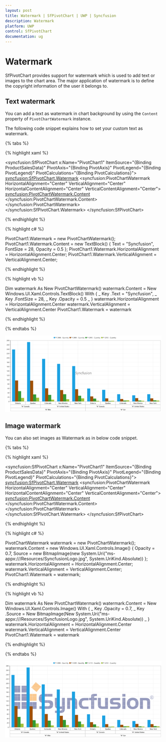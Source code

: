 ```yaml
---
layout: post
title: Watermark | SfPivotChart | UWP | Syncfusion
description: Watermark
platform: UWP
control: SfPivotChart
documentation: ug
---
```


# Watermark

SfPivotChart provides support for watermark which is used to add text or images to the chart area. The major application of watermark is to define the copyright information of the user it belongs to.

## Text watermark

You can add a text as watermark in chart background by using the `Content` property of `PivotChartWatermark` instance.

The following code snippet explains how to set your custom text as watermark.

{% tabs %}

{% highlight xaml %}

<syncfusion:SfPivotChart x:Name="PivotChart1" ItemSource="{Binding ProductSalesData}" PivotAxis="{Binding PivotAxis}"
                         PivotLegend="{Binding PivotLegend}" PivotCalculations="{Binding PivotCalculations}">
            <syncfusion:SfPivotChart.Watermark>
                <syncfusion:PivotChartWatermark HorizontalAlignment="Center" VerticalAlignment="Center" HorizontalContentAlignment="Center" VerticalContentAlignment="Center">
                    <syncfusion:PivotChartWatermark.Content>
                        <TextBlock Text="Syncfusion" FontSize="28" Opacity="0.5"/>
                    </syncfusion:PivotChartWatermark.Content>
                </syncfusion:PivotChartWatermark>
            </syncfusion:SfPivotChart.Watermark>
</syncfusion:SfPivotChart>

{% endhighlight %}

{% highlight c# %}

PivotChart1.Watermark = new PivotChartWatermark();
PivotChart1.Watermark.Content = new TextBlock() { Text = "Syncfusion", FontSize = 28, Opacity = 0.5 };
PivotChart1.Watermark.HorizontalAlignment = HorizontalAlignment.Center;
PivotChart1.Watermark.VerticalAlignment = VerticalAlignment.Center;

{% endhighlight %}

{% highlight vb %}

Dim watermark As New PivotChartWatermark()
watermark.Content = New Windows.UI.Xaml.Controls.TextBlock() With { _
	Key .Text = "Syncfusion", _
	Key .FontSize = 28, _
	Key .Opacity = 0.5 _
}
watermark.HorizontalAlignment = HorizontalAlignment.Center
watermark.VerticalAlignment = VerticalAlignment.Center
PivotChart1.Watermark = watermark

{% endhighlight %}

{% endtabs %}

![](Watermark_images/relationalTextWaterMark.png)

## Image watermark

You can also set images as Watermark as in below code snippet.

{% tabs %}

{% highlight xaml %}

<syncfusion:SfPivotChart x:Name="PivotChart1" ItemSource="{Binding ProductSalesData}" PivotAxis="{Binding PivotAxis}"
                         PivotLegend="{Binding PivotLegend}" PivotCalculations="{Binding PivotCalculations}">
            <syncfusion:SfPivotChart.Watermark>
                <syncfusion:PivotChartWatermark HorizontalAlignment="Center" VerticalAlignment="Center" HorizontalContentAlignment="Center" VerticalContentAlignment="Center">
                    <syncfusion:PivotChartWatermark.Content>
                        <Image Source="ms-appx:///Resources/SyncfusionLogo.jpg" Opacity="0.5"/>
                    </syncfusion:PivotChartWatermark.Content>
                </syncfusion:PivotChartWatermark>
            </syncfusion:SfPivotChart.Watermark>
</syncfusion:SfPivotChart>

{% endhighlight %}

{% highlight c# %}

PivotChartWatermark watermark = new PivotChartWatermark();
watermark.Content = new Windows.UI.Xaml.Controls.Image() { Opacity = 0.7, Source = new BitmapImage(new System.Uri("ms-appx:///Resources/SyncfusionLogo.jpg", System.UriKind.Absolute)) };
watermark.HorizontalAlignment = HorizontalAlignment.Center;
watermark.VerticalAlignment = VerticalAlignment.Center;
PivotChart1.Watermark = watermark;

{% endhighlight %}

{% highlight vb %}

Dim watermark As New PivotChartWatermark()
watermark.Content = New Windows.UI.Xaml.Controls.Image() With { _
	Key .Opacity = 0.7, _
	Key .Source = New BitmapImage(New System.Uri("ms-appx:///Resources/SyncfusionLogo.jpg", System.UriKind.Absolute)) _
}
watermark.HorizontalAlignment = HorizontalAlignment.Center
watermark.VerticalAlignment = VerticalAlignment.Center
PivotChart1.Watermark = watermark

{% endhighlight %}

{% endtabs %}

![](Watermark_images/relationalWaterMark.png)